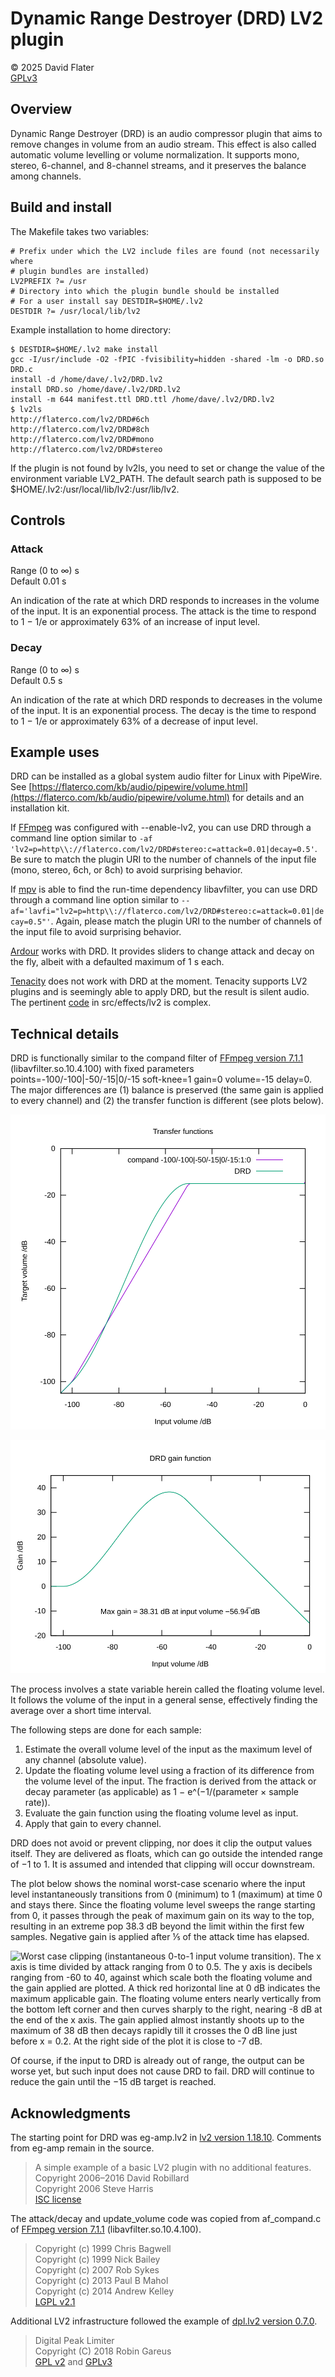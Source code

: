 # Dynamic Range Destroyer (DRD) LV2 plugin

© 2025 David Flater<br>
[GPLv3](https://www.gnu.org/licenses/gpl-3.0.html)

## Overview

Dynamic Range Destroyer (DRD) is an audio compressor plugin that aims to
remove changes in volume from an audio stream.  This effect is also called
automatic volume levelling or volume normalization.  It supports mono,
stereo, 6-channel, and 8-channel streams, and it preserves the balance among
channels.

## Build and install

The Makefile takes two variables:

```
# Prefix under which the LV2 include files are found (not necessarily where
# plugin bundles are installed)
LV2PREFIX ?= /usr
# Directory into which the plugin bundle should be installed
# For a user install say DESTDIR=$HOME/.lv2
DESTDIR ?= /usr/local/lib/lv2
```

Example installation to home directory:

```
$ DESTDIR=$HOME/.lv2 make install
gcc -I/usr/include -O2 -fPIC -fvisibility=hidden -shared -lm -o DRD.so DRD.c
install -d /home/dave/.lv2/DRD.lv2
install DRD.so /home/dave/.lv2/DRD.lv2
install -m 644 manifest.ttl DRD.ttl /home/dave/.lv2/DRD.lv2
$ lv2ls
http://flaterco.com/lv2/DRD#6ch
http://flaterco.com/lv2/DRD#8ch
http://flaterco.com/lv2/DRD#mono
http://flaterco.com/lv2/DRD#stereo
```

If the plugin is not found by lv2ls, you need to set or change the value of
the environment variable LV2_PATH.  The default search path is supposed to
be $HOME/.lv2:/usr/local/lib/lv2:/usr/lib/lv2.

## Controls

### Attack

Range (0 to ∞) s<br>
Default 0.01 s

An indication of the rate at which DRD responds to increases in the volume of
the input.  It is an exponential process.  The attack is the time to respond
to 1 − 1/e or approximately 63% of an increase of input level.

### Decay

Range (0 to ∞) s<br>
Default 0.5 s

An indication of the rate at which DRD responds to decreases in the volume of
the input.  It is an exponential process.  The decay is the time to respond
to 1 − 1/e or approximately 63% of a decrease of input level.

## Example uses

DRD can be installed as a global system audio filter for Linux with PipeWire.
See
[https://flaterco.com/kb/audio/pipewire/volume.html](https://flaterco.com/kb/audio/pipewire/volume.html)
for details and an installation kit.

If [FFmpeg](https://ffmpeg.org/) was configured with --enable-lv2, you can
use DRD through a command line option similar to `-af
'lv2=p=http\\://flaterco.com/lv2/DRD#stereo:c=attack=0.01|decay=0.5'`.  Be
sure to match the plugin URI to the number of channels of the input file
(mono, stereo, 6ch, or 8ch) to avoid surprising behavior.

If [mpv](https://mpv.io/) is able to find the run-time dependency
libavfilter, you can use DRD through a command line option similar to
`--af='lavfi="lv2=p=http\\://flaterco.com/lv2/DRD#stereo:c=attack=0.01|decay=0.5"'`.
Again, please match the plugin URI to the number of channels of the input
file to avoid surprising behavior.

[Ardour](https://ardour.org/) works with DRD.  It provides sliders to change
attack and decay on the fly, albeit with a defaulted maximum of 1 s each.

[Tenacity](https://tenacityaudio.org/) does not work with DRD at the moment.
Tenacity supports LV2 plugins and is seemingly able to apply DRD, but the
result is silent audio.  The pertinent
[code](https://codeberg.org/tenacityteam/tenacity) in src/effects/lv2 is
complex.

## Technical details

DRD is functionally similar to the compand filter of [FFmpeg version
7.1.1](https://github.com/FFmpeg/FFmpeg) (libavfilter.so.10.4.100) with fixed
parameters points=-100/-100|-50/-15|0/-15 soft-knee=1 gain=0 volume=-15
delay=0.  The major differences are (1) balance is preserved (the same gain
is applied to every channel) and (2) the transfer function is different (see
plots below).

![The transfer functions of DRD and compand -100/-100|-50/-15|0/-15:1:0 are plotted with input volume in dB on the x axis and target volume in dB on the y axis.  DRD:  Below -100 dB input the volume is unchanged.  Above -50 dB input the target volume is flat at -15 dB.  Between -100 and -50 dB input is a smooth curve.  Compand differs from DRD by making hard turns at the inflection points, taking a straight line between them, and having a small hook up to -14 dB output as the input level reaches 0 dB.](TransferFunctions.svg)

![DRD gain function.  The x axis is input volume in dB.  The y axis is gain in dB.  The gain rises in a curve from 0 dB at input volume -100 dB to a peak at approximately 38.31 dB at input volume -56.94̅ dB, then curves downward, becoming a straight downward-sloping line that reaches -15 dB at input volume 0 dB.](Gain.svg)

The process involves a state variable herein called the floating volume
level.  It follows the volume of the input in a general sense, effectively
finding the average over a short time interval.

The following steps are done for each sample:

1. Estimate the overall volume level of the input as the maximum level of any channel (absolute value).
2. Update the floating volume level using a fraction of its difference from the volume level of the input.  The fraction is derived from the attack or decay parameter (as applicable) as 1 − e^(−1/(parameter × sample rate)).
3. Evaluate the gain function using the floating volume level as input.
4. Apply that gain to every channel.

DRD does not avoid or prevent clipping, nor does it clip the output values
itself.  They are delivered as floats, which can go outside the intended
range of −1 to 1.  It is assumed and intended that clipping will occur
downstream.

The plot below shows the nominal worst-case scenario where the input level
instantaneously transitions from 0 (minimum) to 1 (maximum) at time 0 and
stays there.  Since the floating volume level sweeps the range starting from
0, it passes through the peak of maximum gain on its way to the top,
resulting in an extreme pop 38.3 dB beyond the limit within the first few
samples.  Negative gain is applied after ⅕ of the attack time has elapsed.

![Worst case clipping (instantaneous 0-to-1 input volume transition).  The x axis is time divided by attack ranging from 0 to 0.5.  The y axis is decibels ranging from -60 to 40, against which scale both the floating volume and the gain applied are plotted.  A thick red horizontal line at 0 dB indicates the maximum applicable gain.  The floating volume enters nearly vertically from the bottom left corner and then curves sharply to the right, nearing -8 dB at the end of the x axis.  The gain applied almost instantly shoots up to the maximum of 38 dB then decays rapidly till it crosses the 0 dB line just before x = 0.2.  At the right side of the plot it is close to -7 dB.](WorstCase.svg)

Of course, if the input to DRD is already out of range, the output can be
worse yet, but such input does not cause DRD to fail.  DRD will continue to
reduce the gain until the −15 dB target is reached.

## Acknowledgments

The starting point for DRD was eg-amp.lv2 in [lv2 version
1.18.10](https://github.com/lv2/lv2).  Comments from eg-amp remain in the
source.

> A simple example of a basic LV2 plugin with no additional features.<br>
> Copyright 2006–2016 David Robillard<br>
> Copyright 2006 Steve Harris<br>
> [ISC license](https://www.isc.org/licenses/)

The attack/decay and update_volume code was copied from af_compand.c of
[FFmpeg version 7.1.1](https://github.com/FFmpeg/FFmpeg)
(libavfilter.so.10.4.100).

> Copyright (c) 1999 Chris Bagwell<br>
> Copyright (c) 1999 Nick Bailey<br>
> Copyright (c) 2007 Rob Sykes<br>
> Copyright (c) 2013 Paul B Mahol<br>
> Copyright (c) 2014 Andrew Kelley<br>
> [LGPL v2.1](https://www.gnu.org/licenses/old-licenses/lgpl-2.1.html)

Additional LV2 infrastructure followed the example of [dpl.lv2 version
0.7.0](https://github.com/x42/dpl.lv2).

> Digital Peak Limiter<br>
> Copyright (C) 2018 Robin Gareus<br>
> [GPL v2](https://www.gnu.org/licenses/old-licenses/gpl-2.0.html) and [GPLv3](https://www.gnu.org/licenses/gpl-3.0.html)
